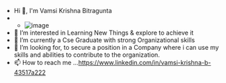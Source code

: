 - Hi 👋, I'm Vamsi Krishna Bitragunta
- - ![image](https://github.com/user-attachments/assets/b20f6cc8-86af-47a2-af3e-0c4611427475)
- 👀 I’m interested in Learning New Things & explore to achieve it
- 🌱 I’m currently a Cse Graduate with strong Organizational skills
- 💞️ I’m looking for, to secure a position in a Company where i can use my skills and abilities to contribute to the organization. 
- 📫 How to reach me ...https://www.linkedin.com/in/vamsi-krishna-b-43517a222



<!---
VamsiTech-collab/VamsiTech-collab is a ✨ special ✨ repository because its `README.md` (this file) appears on your GitHub profile.
You can click the Preview link to take a look at your changes.
--->

